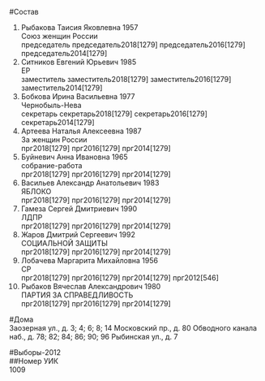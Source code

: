 #Состав  
1. Рыбакова Таисия Яковлевна 1957  
    Союз женщин России  
    председатель председатель2018[1279] председатель2016[1279] председатель2014[1279]  
2. Ситников Евгений Юрьевич 1985  
    ЕР  
    заместитель заместитель2018[1279] заместитель2016[1279] заместитель2014[1279]  
3. Бобкова Ирина Васильевна 1977  
    Чернобыль-Нева  
    секретарь секретарь2018[1279] секретарь2016[1279] секретарь2014[1279]  
4. Артеева Наталья Алексеевна 1987  
    За женщин России  
    прг2018[1279] прг2016[1279] прг2014[1279]  
5. Буйневич Анна Ивановна 1965  
    собрание-работа  
    прг2018[1279] прг2016[1279] прг2014[1279]  
6. Васильев Александр Анатольевич 1983  
    ЯБЛОКО  
    прг2018[1279] прг2016[1279] прг2014[1279]  
7. Гамеза Сергей Дмитриевич 1990  
    ЛДПР  
    прг2018[1279] прг2016[1279] прг2014[1279]  
8. Жаров Дмитрий Сергеевич 1992  
    СОЦИАЛЬНОЙ ЗАЩИТЫ  
    прг2018[1279] прг2016[1279] прг2014[1279]  
9. Лобачева Маргарита Михайловна 1956  
    СР  
    прг2018[1279] прг2016[1279] прг2014[1279] прг2012[546]  
10. Рыбаков Вячеслав Александрович 1980  
    ПАРТИЯ ЗА СПРАВЕДЛИВОСТЬ  
    прг2018[1279] прг2016[1279] прг2014[1279]  

#Дома  
Заозерная ул., д. 3; 4; 6; 8; 14 Московский пр., д. 80 Обводного канала наб., д. 78; 82; 84; 86; 90; 96 Рыбинская ул., д. 7  
  
#Выборы-2012  
##Номер УИК  
1009  
